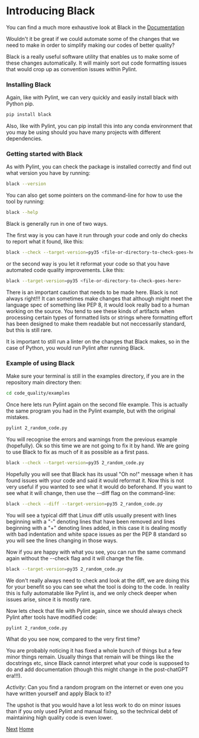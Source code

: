 # Introducing Black

You can find a much more exhaustive look at Black in the [Documentation](https://black.readthedocs.io/en/stable/)

Wouldn't it be great if we could automate some of the changes that we need to make in order to simplify making our codes of better quality?

Black is a really useful software utility that enables us to make some of these changes automatically. It will mainly sort out code formatting issues that would crop up as convention issues within Pylint.


### Installing Black

Again, like with Pylint, we can very quickly and easily install black with Python pip.

```bash
pip install black
```

Also, like with Pylint, you can pip install this into any conda environment that you may be using should you have many projects with different dependencies.


### Getting started with Black

As with Pylint, you can check the package is installed correctly and find out what version you have by running:

```bash
black --version
```

You can also get some pointers on the command-line for how to use the tool by running:

```bash
black --help
```

Black is generally run in one of two ways. 

The first way is you can have it run through your code and only do checks to report what it found, like this:

```bash
black --check --target-version=py35 <file-or-directory-to-check-goes-here>
```

or the second way is you let it reformat your code so that you have automated code quality improvements. Like this:

```bash
black --target-version=py35 <file-or-directory-to-check-goes-here>
```

There is an important caution that needs to be made here. Black is not always right!!! It can sometimes make changes that although might meet the language spec of something like PEP 8, it would look really bad to a human working on the source. You tend to see these kinds of artifacts when processing certain types of formatted lists or strings where formatting effort has been designed to make them readable but not neccessarily standard, but this is still rare.

It is important to still run a linter on the changes that Black makes, so in the case of Python, you would run Pylint after running Black.

### Example of using Black

Make sure your terminal is still in the examples directory, if you are in the repository main directory then:

```bash
cd code_quality/examples
```

Once here lets run Pylint again on the second file example. This is actually the same program you had in the Pylint example, but with the original mistakes.

```bash
pylint 2_random_code.py
```

You will recognise the errors and warnings from the previous example (hopefully). Ok so this time we are not going to fix it by hand. We are going to use Black to fix as much of it as possible as a first pass.

```bash
black --check --target-version=py35 2_random_code.py
```

Hopefully you will see that Black has its usual "Oh no!" message when it has found issues with your code and said it would reformat it. Now this is not very useful if you wanted to see what it would do beforehand. If you want to see what it will change, then use the --diff flag on the command-line:

```bash
black --check --diff --target-version=py35 2_random_code.py
```

You will see a typical diff that Linux diff utils usually present with lines beginning with a "-" denoting lines that have been removed and lines beginning with a "+" denoting lines added, in this case it is dealing mostly with bad indentation and white space issues as per the PEP 8 standard so you will see the lines changing in those ways. 

Now if you are happy with what you see, you can run the same command again without the --check flag and it will change the file.

```bash
black --target-version=py35 2_random_code.py
```

We don't really always need to check and look at the diff, we are doing this for your benefit so you can see what the tool is doing to the code. In reality this is fully automatable like Pylint is, and we only check deeper when issues arise, since it is mostly rare.

Now lets check that file with Pylint again, since we should always check Pylint after tools have modified code:

```bash
pylint 2_random_code.py
```

What do you see now, compared to the very first time?

You are probably noticing it has fixed a whole bunch of things but a few minor things remain. Usually things that remain will be things like the docstrings etc, since Black cannot interpret what your code is supposed to do and add documentation (though this might change in the post-chatGPT era!!!).

*Activity*: Can you find a random program on the internet or even one you have written yourself and apply Black to it?

The upshot is that you would have a lot less work to do on minor issues than if you only used Pylint and manual fixing, so the technical debt of maintaining high quality code is even lower.

[Next](4_isort.md)
[Home](../)
